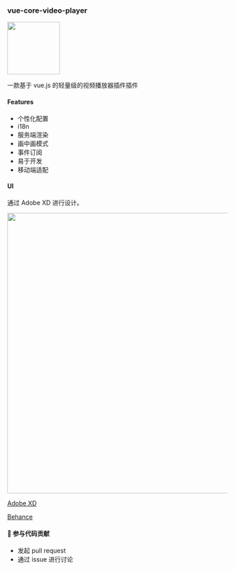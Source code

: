 ### vue-core-video-player

<img width="120" src="https://img1.wxzxzj.com/vue-core-video-player-logo@2x.png" />

一款基于 vue.js 的轻量级的视频播放器插件插件

#### Features

+ 个性化配置
+ i18n
+ 服务端渲染
+ 画中画模式
+ 事件订阅
+ 易于开发
+ 移动端适配

#### UI

通过 Adobe XD 进行设计。

<img width="640px" src="https://img1.wxzxzj.com/ui.png" />


[Adobe XD](https://github.com/core-player/vue-core-video-player/tree/master/UI)

[Behance](https://www.behance.net/gallery/84820301/Web-VIdeo-Player)


#### 💐 参与代码贡献

+ 发起 pull request
+ 通过 issue 进行讨论
